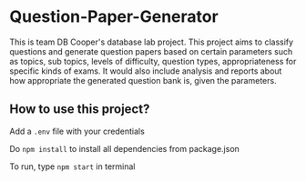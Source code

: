 # Question-Paper-Generator
This is team DB Cooper's database lab project. This project aims to classify questions and generate question papers based on certain parameters such as topics, sub topics, levels of difficulty, question types, appropriateness for specific kinds of exams. It would also include analysis and reports about how appropriate the generated question bank is, given the parameters.
 
## How to use this project? 

Add a `.env` file with your credentials

Do `npm install` to install all dependencies from package.json

To run, type `npm start` in terminal
